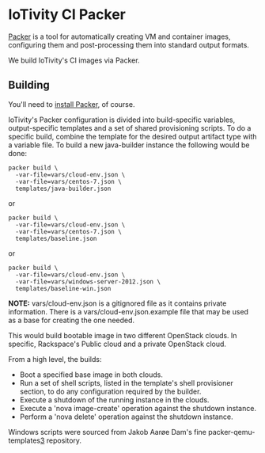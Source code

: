 # IoTivity CI Packer

[Packer][1] is a tool for automatically creating VM and container images,
configuring them and post-processing them into standard output formats.

We build IoTivity's CI images via Packer.

## Building

You'll need to [install Packer][2], of course.

IoTivity's Packer configuration is divided into build-specific variables,
output-specific templates and a set of shared provisioning scripts. To do a
specific build, combine the template for the desired output artifact type with
a variable file. To build a new java-builder instance the following would be done:

```
packer build \
  -var-file=vars/cloud-env.json \
  -var-file=vars/centos-7.json \
  templates/java-builder.json
```
or
```
packer build \
  -var-file=vars/cloud-env.json \
  -var-file=vars/centos-7.json \
  templates/baseline.json
```
or
```
packer build \
  -var-file=vars/cloud-env.json \
  -var-file=vars/windows-server-2012.json \
  templates/baseline-win.json
```


**NOTE:** vars/cloud-env.json is a gitignored file as it contains private
information. There is a vars/cloud-env.json.example file that may be used as a
base for creating the one needed.

This would build bootable image in two different OpenStack clouds. In specific,
Rackspace's Public cloud and a private OpenStack cloud.

From a high level, the builds:

* Boot a specified base image in both clouds.
* Run a set of shell scripts, listed in the template's shell provisioner
  section, to do any configuration required by the builder.
* Execute a shutdown of the running instance in the clouds.
* Execute a 'nova image-create' operation against the shutdown instance.
* Perform a 'nova delete' operation against the shutdown instance.

Windows scripts were sourced from Jakob Aarøe Dam's fine
packer-qemu-templates[3] repository.

[1]: https://www.packer.io/
[2]: https://www.packer.io/intro/getting-started/setup.html
[3]: https://github.com/jakobadam/packer-qemu-templates/tree/master/windows
